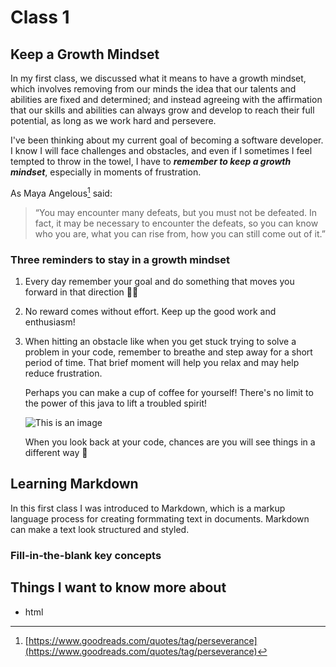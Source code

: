 # Class 1

## Keep a Growth Mindset

In my first class, we discussed what it means to have a growth mindset, which involves removing from our minds the idea that our talents and abilities are fixed and determined; and instead agreeing with the affirmation that our skills and abilities can always grow and develop to reach their full potential, as long as we work hard and persevere. 

I've been thinking about my current goal of becoming a software developer. I know I will face challenges and obstacles, and even if I sometimes I feel tempted to throw in the towel, I have to ***remember to keep a growth mindset***, especially in moments of frustration. 

As Maya Angelous[^note] said:

> “You may encounter many defeats, but you must not be defeated. In fact, it may be necessary to encounter the defeats, so you can know who you are, what you can rise from, how you can still come out of it.”

### Three reminders to stay in a growth mindset

1. Every day remember your goal and do something that moves you forward in that direction 🧗‍♀️
2. No reward comes without effort. Keep up the good work and enthusiasm! 
3. When hitting an obstacle like when you get stuck trying to solve a problem in your code, remember to breathe and step away for a short period of time. That brief moment will help you relax and may help reduce frustration. 

    Perhaps you can make a cup of coffee for yourself! There's no limit to the power of this java to lift a troubled spirit!

    ![This is an image](https://external-content.duckduckgo.com/iu/?u=https%3A%2F%2Ftse2.explicit.bing.net%2Fth%3Fid%3DOIP.c8nKn8XEvMijgCQPw_DhGgHaE7%26pid%3DApi&f=1&ipt=7c3971a3ae1754124e1c8fe5910b48abf93e126e4632364d01eedd0ef4e714e3&ipo=images)

    When you look back at your code, chances are you will see things in a different way 🙂

## Learning Markdown

In this first class I was introduced to Markdown, which is a markup language process for creating formmating text in documents. Markdown can make a text look structured and styled.

### Fill-in-the-blank key concepts






## Things I want to know more about

- html






[^note]: [https://www.goodreads.com/quotes/tag/perseverance](https://www.goodreads.com/quotes/tag/perseverance)
